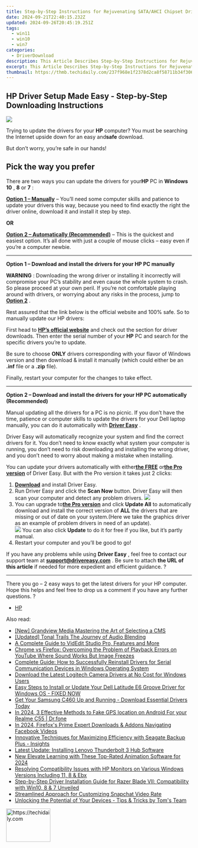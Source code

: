 ```yaml
---
title: Step-by-Step Instructions for Rejuvenating SATA/AHCI Chipset Drivers
date: 2024-09-21T22:40:15.232Z
updated: 2024-09-26T20:45:19.251Z
tags:
  - win11
  - win10
  - win7
categories:
  - DriverDownload
description: This Article Describes Step-by-Step Instructions for Rejuvenating SATA/AHCI Chipset Drivers
excerpt: This Article Describes Step-by-Step Instructions for Rejuvenating SATA/AHCI Chipset Drivers
thumbnail: https://thmb.techidaily.com/237f968e1f2378d2ca8f58711b34f30634497fa9b29838c074677a1e86056393.jpg
---
```


## HP Driver Setup Made Easy - Step-by-Step Downloading Instructions

![](https://images.drivereasy.com/wp-content/uploads/2018/10/img_5bb8235cdc55d.jpg)

 Trying to update the drivers for your **HP**   computer? You must be searching the Internet upside down for an easy and**safe** download.

But don’t worry, you’re safe in our hands!

## Pick the way you prefer

 There are two ways you can update the drivers for your**HP** PC in **Windows 10** , **8** or **7** :

[**Option 1 – Manually**](https://tools.techidaily.com/drivereasy/download/) – You’ll need some computer skills and patience to update your drivers this way, because you need to find exactly the right the driver online, download it and install it step by step.

**OR**

[**Option 2 – Automatically (Recommended)**](https://tools.techidaily.com/drivereasy/download/) – This is the quickest and easiest option. It’s all done with just a couple of mouse clicks – easy even if you’re a computer newbie.

---

 **Option 1 – Download and install the drivers for your HP PC manually**

**WARNING** : Downloading the wrong driver or installing it incorrectly will compromise your PC’s stability and even cause the whole system to crash. So please proceed at your own peril. If you’re not comfortable playing around with drivers, or worrying about any risks in the process, jump to [**Option 2**](https://tools.techidaily.com/drivereasy/download/) .

 Rest assured that the link below is the official website and 100% safe. So to manually update our HP drivers:

 First head to **[HP’s official website](https://www8.hp.com/us/en/home.html)** [](https://shop-links.co/link/?exclusive=1&publisher_slug=itechdaily19598&url=https%3A%2F%2Fwww.dell.com%2Fen-us) and check out the section for driver downloads. Then enter the serial number of your **HP** PC and search for the specific drivers you’re to update.

 Be sure to choose **ONLY** drivers corresponding with your flavor of Windows version and then download & install it manually (which could either be an **.inf** file or a **.zip** file).

Finally, restart your computer for the changes to take effect.

---

 **Option 2 – Download and install the drivers for your HP PC automatically (Recommended)**

 Manual updating all the drivers for a PC is no picnic. If you don’t have the time, patience or computer skills to update the  drivers for your Dell laptop manually, you can do it automatically with **[Driver Easy](https://tools.techidaily.com/drivereasy/download/)**  .

 Driver Easy will automatically recognize your system and find the correct drivers for it. You don’t need to know exactly what system your computer is running, you don’t need to risk downloading and installing the wrong driver, and you don’t need to worry about making a mistake when installing.

 You can update your drivers automatically with either[**the FREE**](https://tools.techidaily.com/drivereasy/download/)  or[**the Pro version**](https://tools.techidaily.com/drivereasy/download/) of Driver Easy. But with the Pro version it takes just 2 clicks:

1. **[Download](https://tools.techidaily.com/drivereasy/download/)**  and install Driver Easy.
2. Run Driver Easy and click the **Scan Now** button. Driver Easy will then scan your computer and detect any problem drivers. ![](https://images.drivereasy.com/wp-content/uploads/2018/07/img_5b5aefd675a7c.jpg)
3. You can upgrade to[**the Pro version**](https://tools.techidaily.com/drivereasy/download/) and click **Update All** to automatically download and install the correct version of **ALL**  the drivers that are missing or out of date on your system.(Here we take the graphics driver as an example of problem drivers in need of an update).  
![](https://images.drivereasy.com/wp-content/uploads/2018/10/img_5bb83229d86f1.jpg) You can also click **Update** to do it for free if you like, but it’s partly manual.
4. Restart your computer and you’ll be good to go!

 If you have any problems while using **Driver Easy** , feel free to contact our support team at **<support@drivereasy.com>** . Be sure to attach **the URL of this article** if needed for more expedient and efficient guidance. ?

---

 There you go – 2 easy ways to get the latest drivers for your HP computer. Hope this helps and feel free to drop us a comment if you have any further questions. ?

* [HP](https://tools.techidaily.com/drivereasy/download/)

<ins class="adsbygoogle"
     style="display:block"
     data-ad-format="autorelaxed"
     data-ad-client="ca-pub-7571918770474297"
     data-ad-slot="1223367746"></ins>

<ins class="adsbygoogle"
     style="display:block"
     data-ad-client="ca-pub-7571918770474297"
     data-ad-slot="8358498916"
     data-ad-format="auto"
     data-full-width-responsive="true"></ins>

<span class="atpl-alsoreadstyle">Also read:</span>
<div><ul>
<li><a href="https://youtube-help.techidaily.com/new-grandview-media-mastering-the-art-of-selecting-a-cms/"><u>[New] Grandview Media Mastering the Art of Selecting a CMS</u></a></li>
<li><a href="https://some-guidance.techidaily.com/updated-tonal-trails-the-journey-of-audio-blending/"><u>[Updated] Tonal Trails The Journey of Audio Blending</u></a></li>
<li><a href="https://extra-lessons.techidaily.com/a-complete-guide-to-videdit-studio-pro-features-and-more/"><u>A Complete Guide to VidEdit Studio Pro, Features and More</u></a></li>
<li><a href="https://win-answers.techidaily.com/chrome-vs-firefox-overcoming-the-problem-of-playback-errors-on-youtube-where-sound-works-but-image-freezes/"><u>Chrome vs Firefox: Overcoming the Problem of Playback Errors on YouTube Where Sound Works But Image Freezes</u></a></li>
<li><a href="https://hardware-help.techidaily.com/complete-guide-how-to-successfully-reinstall-drivers-for-serial-communication-devices-in-windows-operating-system/"><u>Complete Guide: How to Successfully Reinstall Drivers for Serial Communication Devices in Windows Operating System</u></a></li>
<li><a href="https://hardware-help.techidaily.com/download-the-latest-logitech-camera-drivers-at-no-cost-for-windows-users/"><u>Download the Latest Logitech Camera Drivers at No Cost for Windows Users</u></a></li>
<li><a href="https://hardware-help.techidaily.com/easy-steps-to-install-or-update-your-dell-latitude-e6-groove-driver-for-windows-os-fixed-now/"><u>Easy Steps to Install or Update Your Dell Latitude E6 Groove Driver for Windows OS - FIXED NOW</u></a></li>
<li><a href="https://hardware-help.techidaily.com/get-your-samsung-c460-up-and-running-download-essential-drivers-today/"><u>Get Your Samsung C460 Up and Running - Download Essential Drivers Today</u></a></li>
<li><a href="https://android-location.techidaily.com/in-2024-3-effective-methods-to-fake-gps-location-on-android-for-your-realme-c55-drfone-by-drfone-virtual/"><u>In 2024, 3 Effective Methods to Fake GPS location on Android For your Realme C55 | Dr.fone</u></a></li>
<li><a href="https://facebook-clips.techidaily.com/in-2024-firefoxs-prime-expert-downloads-and-addons-navigating-facebook-videos/"><u>In 2024, Firefox's Prime Expert Downloads & Addons Navigating Facebook Videos</u></a></li>
<li><a href="https://hardware-help.techidaily.com/innovative-techniques-for-maximizing-efficiency-with-seagate-backup-plus-insights/"><u>Innovative Techniques for Maximizing Efficiency with Seagate Backup Plus - Insights</u></a></li>
<li><a href="https://hardware-help.techidaily.com/latest-update-installing-lenovo-thunderbolt-3-hub-software/"><u>Latest Update: Installing Lenovo Thunderbolt 3 Hub Software</u></a></li>
<li><a href="https://smart-video-editing.techidaily.com/new-elevate-learning-with-these-top-rated-animation-software-for-2024/"><u>New Elevate Learning with These Top-Rated Animation Software for 2024</u></a></li>
<li><a href="https://hardware-help.techidaily.com/resolving-compatibility-issues-with-hp-monitors-on-various-windows-versions-including-11-8-and-ebx/"><u>Resolving Compatibility Issues with HP Monitors on Various Windows Versions Including 11, 8 & Ebx</u></a></li>
<li><a href="https://hardware-help.techidaily.com/step-by-step-driver-installation-guide-for-razer-blade-compatibility-with-win10-8-and-7-unveiled/"><u>Step-by-Step Driver Installation Guide for Razer Blade Ⅶ: Compatibility with Win10, 8 & 7 Unveiled</u></a></li>
<li><a href="https://extra-lessons.techidaily.com/streamlined-approach-for-customizing-snapchat-video-rate/"><u>Streamlined Approach for Customizing Snapchat Video Rate</u></a></li>
<li><a href="https://hardware-reviews.techidaily.com/unlocking-the-potential-of-your-devices-tips-and-tricks-by-toms-team/"><u>Unlocking the Potential of Your Devices - Tips & Tricks by Tom's Team</u></a></li>
</ul></div>

<!-- affiliate ads begin -->
<a href="https://aligracehair.sjv.io/c/5597632/2135349/19272" target="_top" id="2135349">
  <img src="//a.impactradius-go.com/display-ad/19272-2135349" border="0" alt="https://techidaily.com" width="120" height="90"/>
</a>
<img height="0" width="0" src="https://aligracehair.sjv.io/i/5597632/2135349/19272" style="position:absolute;visibility:hidden;" border="0" />
<!-- affiliate ads end -->

